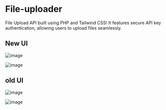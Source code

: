 # File-uploader
File Upload API built using PHP and Tailwind CSS! It features secure API key authentication, allowing users to upload files seamlessly.

## New UI
![image](https://github.com/user-attachments/assets/4c85581a-0ea2-42da-8826-06a0339ee544)

![image](https://github.com/user-attachments/assets/946297a0-346f-4dee-bfb7-6fc932b37ada)


## old UI
![image](https://github.com/user-attachments/assets/789097e6-b37e-4263-b493-8dad7327ae8a)

![image](https://github.com/user-attachments/assets/dda9c25b-b18e-4260-936a-9fdddd12b05b)
